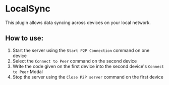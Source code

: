 # LocalSync

This plugin allows data syncing across devices on your local network.

## How to use:

1. Start the server using the `Start P2P Connection` command on one device
2. Select the `Connect to Peer` command on the second device
3. Write the code given on the first device into the second device's `Connect to Peer` Modal
4. Stop the server using the `Close P2P server` command on the first device
